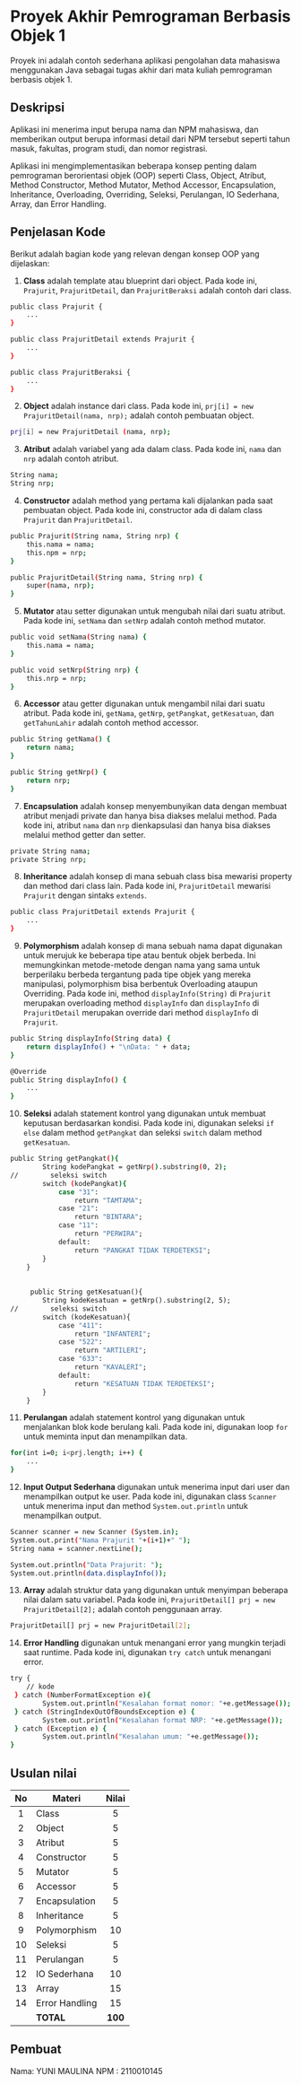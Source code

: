 # Proyek Akhir Pemrograman Berbasis Objek 1

Proyek ini adalah contoh sederhana aplikasi pengolahan data mahasiswa menggunakan Java sebagai tugas akhir dari mata kuliah pemrograman berbasis objek 1.

## Deskripsi

Aplikasi ini menerima input berupa nama dan NPM mahasiswa, dan memberikan output berupa informasi detail dari NPM tersebut seperti tahun masuk, fakultas, program studi, dan nomor registrasi.

Aplikasi ini mengimplementasikan beberapa konsep penting dalam pemrograman berorientasi objek (OOP) seperti Class, Object, Atribut, Method Constructor, Method Mutator, Method Accessor, Encapsulation, Inheritance, Overloading, Overriding, Seleksi, Perulangan, IO Sederhana, Array, dan Error Handling.

## Penjelasan Kode

Berikut adalah bagian kode yang relevan dengan konsep OOP yang dijelaskan:

1. **Class** adalah template atau blueprint dari object. Pada kode ini, `Prajurit`, `PrajuritDetail`, dan `PrajuritBeraksi` adalah contoh dari class.

```bash
public class Prajurit {
    ...
}

public class PrajuritDetail extends Prajurit {
    ...
}

public class PrajuritBeraksi {
    ...
}
```

2. **Object** adalah instance dari class. Pada kode ini, `prj[i] = new PrajuritDetail(nama, nrp);` adalah contoh pembuatan object.

```bash
prj[i] = new PrajuritDetail (nama, nrp);
```

3. **Atribut** adalah variabel yang ada dalam class. Pada kode ini, `nama` dan `nrp` adalah contoh atribut.

```bash
String nama;
String nrp;
```

4. **Constructor** adalah method yang pertama kali dijalankan pada saat pembuatan object. Pada kode ini, constructor ada di dalam class `Prajurit` dan `PrajuritDetail`.

```bash
public Prajurit(String nama, String nrp) {
    this.nama = nama;
    this.npm = nrp;
}

public PrajuritDetail(String nama, String nrp) {
    super(nama, nrp);
}
```

5. **Mutator** atau setter digunakan untuk mengubah nilai dari suatu atribut. Pada kode ini, `setNama` dan `setNrp` adalah contoh method mutator.

```bash
public void setNama(String nama) {
    this.nama = nama;
}

public void setNrp(String nrp) {
    this.nrp = nrp;
}
```

6. **Accessor** atau getter digunakan untuk mengambil nilai dari suatu atribut. Pada kode ini, `getNama`, `getNrp`,  `getPangkat`, `getKesatuan`, dan `getTahunLahir` adalah contoh method accessor.

```bash
public String getNama() {
    return nama;
}

public String getNrp() {
    return nrp;
}
```

7. **Encapsulation** adalah konsep menyembunyikan data dengan membuat atribut menjadi private dan hanya bisa diakses melalui method. Pada kode ini, atribut `nama` dan `nrp` dienkapsulasi dan hanya bisa diakses melalui method getter dan setter.

```bash
private String nama;
private String nrp;
```

8. **Inheritance** adalah konsep di mana sebuah class bisa mewarisi property dan method dari class lain. Pada kode ini, `PrajuritDetail` mewarisi `Prajurit` dengan sintaks `extends`.

```bash
public class PrajuritDetail extends Prajurit {
    ...
}
```

9. **Polymorphism** adalah konsep di mana sebuah nama dapat digunakan untuk merujuk ke beberapa tipe atau bentuk objek berbeda. Ini memungkinkan metode-metode dengan nama yang sama untuk berperilaku berbeda tergantung pada tipe objek yang mereka manipulasi, polymorphism bisa berbentuk Overloading ataupun Overriding. Pada kode ini, method `displayInfo(String)` di `Prajurit` merupakan overloading method `displayInfo` dan `displayInfo` di `PrajuritDetail` merupakan override dari method `displayInfo` di `Prajurit`.

```bash
public String displayInfo(String data) {
    return displayInfo() + "\nData: " + data;
}

@Override
public String displayInfo() {
    ...
}
```

10. **Seleksi** adalah statement kontrol yang digunakan untuk membuat keputusan berdasarkan kondisi. Pada kode ini, digunakan seleksi `if else` dalam method `getPangkat` dan seleksi `switch` dalam method `getKesatuan`.

```bash
public String getPangkat(){
        String kodePangkat = getNrp().substring(0, 2);
//        seleksi switch
        switch (kodePangkat){
            case "31":
                return "TAMTAMA";
            case "21":
                return "BINTARA";
            case "11":
                return "PERWIRA";
            default:
                return "PANGKAT TIDAK TERDETEKSI";
        }
    }
    
    
     public String getKesatuan(){
        String kodeKesatuan = getNrp().substring(2, 5);
//        seleksi switch
        switch (kodeKesatuan){
            case "411":
                return "INFANTERI";
            case "522":
                return "ARTILERI";
            case "633":
                return "KAVALERI";
            default:
                return "KESATUAN TIDAK TERDETEKSI";
        }
    }
```

11. **Perulangan** adalah statement kontrol yang digunakan untuk menjalankan blok kode berulang kali. Pada kode ini, digunakan loop `for` untuk meminta input dan menampilkan data.

```bash
for(int i=0; i<prj.length; i++) {
    ...
}
```

12. **Input Output Sederhana** digunakan untuk menerima input dari user dan menampilkan output ke user. Pada kode ini, digunakan class `Scanner` untuk menerima input dan method `System.out.println` untuk menampilkan output.

```bash
Scanner scanner = new Scanner (System.in);
System.out.print("Nama Prajurit "+(i+1)+" ");
String nama = scanner.nextLine();

System.out.println("Data Prajurit: ");
System.out.println(data.displayInfo());
```

13. **Array** adalah struktur data yang digunakan untuk menyimpan beberapa nilai dalam satu variabel. Pada kode ini, `PrajuritDetail[] prj = new PrajuritDetail[2];` adalah contoh penggunaan array.

```bash
PrajuritDetail[] prj = new PrajuritDetail[2];
```

14. **Error Handling** digunakan untuk menangani error yang mungkin terjadi saat runtime. Pada kode ini, digunakan `try catch` untuk menangani error.

```bash
try {
    // kode
 } catch (NumberFormatException e){
        System.out.println("Kesalahan format nomor: "+e.getMessage());
 } catch (StringIndexOutOfBoundsException e) {
        System.out.println("Kesalahan format NRP: "+e.getMessage());
 } catch (Exception e) {
        System.out.println("Kesalahan umum: "+e.getMessage());
}
```

## Usulan nilai

| No  | Materi         |  Nilai  |
| :-: | -------------- | :-----: |
|  1  | Class          |    5    |
|  2  | Object         |    5    |
|  3  | Atribut        |    5    |
|  4  | Constructor    |    5    |
|  5  | Mutator        |    5    |
|  6  | Accessor       |    5    |
|  7  | Encapsulation  |    5    |
|  8  | Inheritance    |    5    |
|  9  | Polymorphism   |   10    |
| 10  | Seleksi        |    5    |
| 11  | Perulangan     |    5    |
| 12  | IO Sederhana   |   10    |
| 13  | Array          |   15    |
| 14  | Error Handling |   15    |
|     | **TOTAL**      | **100** |

## Pembuat

Nama: YUNI MAULINA
NPM : 2110010145
